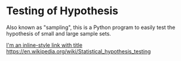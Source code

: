 # Testing of Hypothesis
Also known as "sampling", this is a Python program to easily test the hypothesis of small and large sample sets.

[I'm an inline-style link with title](https://www.google.com "Google's Homepage")
https://en.wikipedia.org/wiki/Statistical_hypothesis_testing
